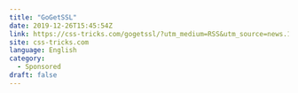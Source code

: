 ```yaml
---
title: "GoGetSSL"
date: 2019-12-26T15:45:54Z
link: https://css-tricks.com/gogetssl/?utm_medium=RSS&utm_source=news.12bit.vn
site: css-tricks.com
language: English
category:
  - Sponsored
draft: false
---
```

